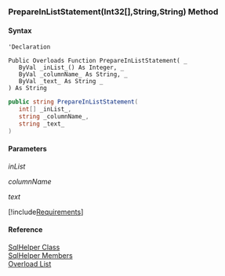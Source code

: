 ﻿### PrepareInListStatement(Int32[],String,String) Method
#### Syntax

```vbnet
'Declaration

Public Overloads Function PrepareInListStatement( _
   ByVal _inList_() As Integer, _
   ByVal _columnName_ As String, _
   ByVal _text_ As String _
) As String
```

```csharp
public string PrepareInListStatement( 
   int[] _inList_,
   string _columnName_,
   string _text_
)
```

#### Parameters

_inList_

_columnName_

_text_

[!include[Requirements](../partials/requirements.md)]

#### Reference

[SqlHelper Class](FChoice.Common~FChoice.Common.Data.SqlHelper.md)  
[SqlHelper Members](FChoice.Common~FChoice.Common.Data.SqlHelper_members.md)  
[Overload List](FChoice.Common~FChoice.Common.Data.SqlHelper~PrepareInListStatement.md)